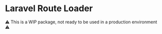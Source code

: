 # Laravel Route Loader

⚠️ This is a WIP package, not ready to be used in a production environment ⚠️
